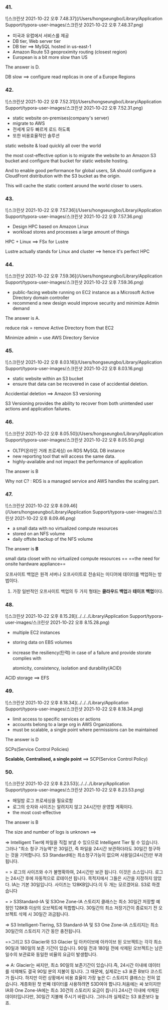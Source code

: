 ### 41. 

![스크린샷 2021-10-22 오후 7.48.37](/Users/hongseungbo/Library/Application Support/typora-user-images/스크린샷 2021-10-22 오후 7.48.37.png)

- 미국과 유렵에서 서비스를 제공
- DB tier, Web server tier
- DB tier ==> MySQL hosted in us-east-1
- Amazon Route 53 geoproximity routing (closest region)
- European is a bit more slow than US



The answer is D.

DB slow ==> configure read replicas in one of a Europe Regions



### 42.

![스크린샷 2021-10-22 오후 7.52.31](/Users/hongseungbo/Library/Application Support/typora-user-images/스크린샷 2021-10-22 오후 7.52.31.png)

- static website on-premises(company's server)
- migrate to AWS
- 전세계 모두 빠르게 로드 하도록
- 또한 비용효율적인 솔루션



static website & load quickly all over the world

the most cost-effective option is to migrate the website to an Amazon S3 bucket and configure that bucket for static website hosting.

And to enable good performance for global users, SA should configure a CloudFront distribution with the S3 bucket as the origin. 

This will cache the static content around the world closer to users.



### 43.

![스크린샷 2021-10-22 오후 7.57.36](/Users/hongseungbo/Library/Application Support/typora-user-images/스크린샷 2021-10-22 오후 7.57.36.png)

- Design HPC based on Amazon Linux
- workload stores and processes a large amount of things



HPC + Linux ==> FSx for Lustre

Lustre actually stands for Linux and cluster ==> hence it's perfect HPC



### 44.

![스크린샷 2021-10-22 오후 7.59.36](/Users/hongseungbo/Library/Application Support/typora-user-images/스크린샷 2021-10-22 오후 7.59.36.png)

- public-facing website running on EC2 instance as a Microsoft Active Directory domain controller
- recommend a new design would improve security and minimize Admin demand



The answer is A.

reduce risk = remove Active Directory from that EC2

Minimize admin = use AWS Directory Service



### 45.

![스크린샷 2021-10-22 오후 8.03.16](/Users/hongseungbo/Library/Application Support/typora-user-images/스크린샷 2021-10-22 오후 8.03.16.png)

- static website within an S3 bucket
- ensure that data can be recovered in case of accidential deletion.



Accidential deletion ==> Amazon S3 versioning

S3 Versioning provides the ability to recover from both unintended user actions and application failures.



### 46.

![스크린샷 2021-10-22 오후 8.05.50](/Users/hongseungbo/Library/Application Support/typora-user-images/스크린샷 2021-10-22 오후 8.05.50.png)

- OLTP(온라인 거래 프로세싱) on RDS MySQL DB instance
- new reporting tool that will access the same data.
- highly-available and not impact the performance of application



The answer is B

Why not C? : RDS is a managed service and AWS handles the scaling part.



### 47.

![스크린샷 2021-10-22 오후 8.09.46](/Users/hongseungbo/Library/Application Support/typora-user-images/스크린샷 2021-10-22 오후 8.09.46.png)

- a small data with no virtualized compute resources
- stored on an NFS volume
- daily offsite backup of the NFS volume



The answer is  **B**

small data closet with no virtualized compute resources ==  ==the need for onsite hardware appliance==



오프사이트 백업은 원격 서버나 오프사이트로 전송되는 미디어에 데이터를 백업하는 방법이다.

1. 가장 일반적인 오프사이트 백업의 두 가지 형태는 **클라우드 백업**과 **테이프 백업**이다.



### 48.

![스크린샷 2021-10-22 오후 8.15.28](../../../Library/Application Support/typora-user-images/스크린샷 2021-10-22 오후 8.15.28.png)

- multiple EC2 instances 

- storing data on EBS volumes

- increase the resiliency(탄력) in case of a failure and provide storate complies with

  atomicity, consistency, isolation and durability(ACID)

ACID storage ==> EFS



### 49.

![스크린샷 2021-10-22 오후 8.18.34](../../../Library/Application Support/typora-user-images/스크린샷 2021-10-22 오후 8.18.34.png)

- limit access to specific services or actions
- accounts belong to a large org in AWS Organizations.
- must be scalable, a single point where permissions can be maintained



The answer is D

SCPs(Service Control Policies) 

**Scalable, Centralised, a single point** ==> SCP(Service Control Policy)



### 50.

![스크린샷 2021-10-22 오후 8.23.53](../../../Library/Application Support/typora-user-images/스크린샷 2021-10-22 오후 8.23.53.png)

- 매일밤 로그 프로세싱을 필요로함
- 로그의 숫자와 사이즈는 알려지지 않고 24시간만 운영할 계획이다.
- the most cost-effective



The answer is B

The size and number of logs is unknown ==> 



=> Intelligent Tier에 파일을 직접 보낼 수 있으므로 Intelligent Tier 될 수 있습니다. 그러나 "최소 청구 가능액"은 30일간, 즉 파일을 24시간 보관하더라도 30일간 청구하는 것을 기억합니다. S3 Standard에는 최소청구가능이 없으며 사용일(24시간)만 부과됩니다.

= > 로그의 사이즈와 수가 불명확하여, 24시간만 보관 됩니다. 이것은 소스입니다. 로그는 24시간 후에 자동적으로 로테이션 됩니다. 목적지에서 그들은 시간을 지정하지 않았다. IA는 기본 30일입니다. 사이즈는 128KB입니다.이 두 개는 모르겠어요. S3로 하겠습니다

= > S3Standard-IA 및 S3One Zone-IA 스토리지 클래스는 최소 30일간 저장할 예정인 128KB 이상의 오브젝트에 적합합니다. 30일간의 최소 저장기간이 종료되기 전 오브젝트 삭제 시 30일간 과금됩니다.

=> S3 Intelligent-Tiering, S3 Standard-IA 및 S3 One Zone-IA 스토리지는 최소 30일간의 스토리지 기간 동안 충전됩니다.

=>그리고 S3 Glacier와 S3 Glacier 딥 아카이브에 아카이브 된 오브젝트는 각각 최소 90일과 180일의 보존 기간이 있습니다. 90일 전과 180일 전에 삭제된 오브젝트는 남은 일수의 보관료와 동일한 비율의 요금이 발생합니다.

=> A: Glacier는 싸지만, 최소 90일의 보존기간이 있습니다.즉, 24시간 이내에 데이터를 삭제해도 결국 90일 분의 지불이 됩니다. 그 때문에, 실제로는 s3 표준 B보다 코스트가 듭니다. 하지만 이런 상황에서 비용 효율이 가장 높은 C: 스토리지 클래스는 전혀 없습니다. 계층화된 첫 번째 데이터를 사용하려면 S3D여야 합니다.처음에는 싸 보이지만 IA와 One Zone-IA에는 최소 30건의 스토리지 요금이 듭니다.24시간 이내에 삭제된 데이터입니다만, 30일간 지불해 주시기 바랍니다. 그러니까 실제로는 S3 표준보다 높죠.

